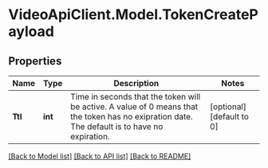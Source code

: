# VideoApiClient.Model.TokenCreatePayload

## Properties

Name | Type | Description | Notes
------------ | ------------- | ------------- | -------------
**Ttl** | **int** | Time in seconds that the token will be active. A value of 0 means that the token has no exipration date. The default is to have no expiration. | [optional] [default to 0]

[[Back to Model list]](../README.md#documentation-for-models) [[Back to API list]](../README.md#documentation-for-api-endpoints) [[Back to README]](../README.md)

